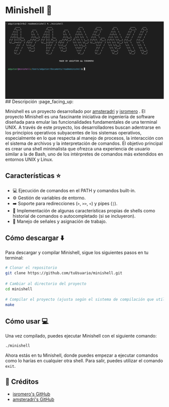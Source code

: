 # Minishell :shell:
<img align="center" src="imagenes/imagen1.png" alt="Minishell" />
## Descripción :page_facing_up:

Minishell es un proyecto desarrollado por [amsteradri](https://github.com/amsteradri) y [isromero](https://github.com/isromero) . 
El proyecto Minishell es una fascinante iniciativa de ingeniería de software diseñada para emular las funcionalidades fundamentales de una terminal UNIX. A través de este proyecto, los desarrolladores buscan adentrarse en los principios operativos subyacentes de los sistemas operativos, especialmente en lo que respecta al manejo de procesos, la interacción con el sistema de archivos y la interpretación de comandos. El objetivo principal es crear una shell minimalista que ofrezca una experiencia de usuario similar a la de Bash, uno de los intérpretes de comandos más extendidos en entornos UNIX y Linux.
## Características :star:

- :computer: Ejecución de comandos en el PATH y comandos built-in.
- :gear: Gestión de variables de entorno.
- :arrow_right: Soporte para redirecciones (`>`, `>>`, `<`) y pipes (`|`).
- :memo: Implementación de algunas características propias de shells como historial de comandos o autocompletado (si se incluyeron).
- :signal_strength: Manejo de señales y asignación de trabajo.

## Cómo descargar :arrow_down:

Para descargar y compilar Minishell, sigue los siguientes pasos en tu terminal:

```bash
# Clonar el repositorio
git clone https://github.com/tuUsuario/minishell.git

# Cambiar al directorio del proyecto
cd minishell

# Compilar el proyecto (ajusta según el sistema de compilación que utilices)
make
```
## Cómo usar :computer:

Una vez compilado, puedes ejecutar Minishell con el siguiente comando:

```bash
./minishell
```
Ahora estás en tu Minishell, donde puedes empezar a ejecutar comandos como lo harías en cualquier otra shell. Para salir, puedes utilizar el comando `exit`.

## 👥 Créditos
- [isromero's GitHub](https://github.com/isromero)
- [amsteradri's GitHub](https://github.com/amsteradri)
